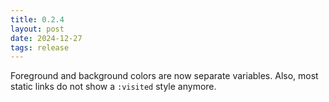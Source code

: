 ```yaml
---
title: 0.2.4
layout: post
date: 2024-12-27
tags: release
---
```

Foreground and background colors are now separate variables. Also, most static links do not show a `:visited` style anymore.